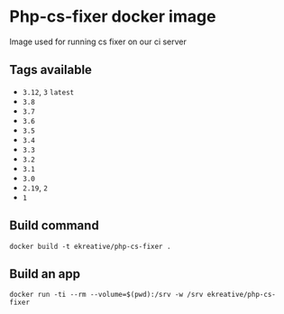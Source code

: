 # Php-cs-fixer docker image

Image used for running cs fixer on our ci server

## Tags available

* `3.12`, `3` `latest`
* `3.8`
* `3.7`
* `3.6`
* `3.5`
* `3.4`
* `3.3`
* `3.2`
* `3.1`
* `3.0`
* `2.19`, `2`
* `1`

## Build command

    docker build -t ekreative/php-cs-fixer .

## Build an app

    docker run -ti --rm --volume=$(pwd):/srv -w /srv ekreative/php-cs-fixer
